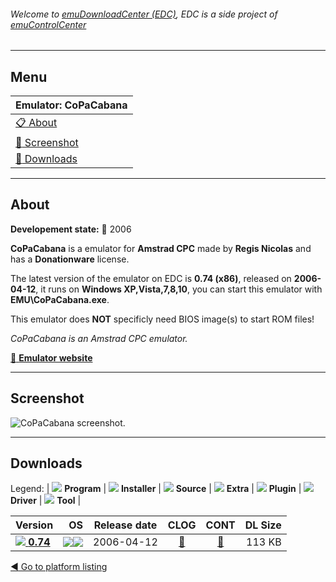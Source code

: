 ###### Welcome to [emuDownloadCenter (EDC)](https://github.com/PhoenixInteractiveNL/emuDownloadCenter/wiki/), EDC is a side project of [emuControlCenter](https://github.com/PhoenixInteractiveNL/emuControlCenter/wiki/)
***
## Menu
| **Emulator: CoPaCabana** |
|:---------|
| [:clipboard: About](#about) |
| [:sunrise: Screenshot](#screenshot) |
| [:floppy_disk: Downloads](#downloads) |
***
## About
**Developement state:** :red_circle: 2006

**CoPaCabana** is a emulator for **Amstrad CPC** made by **Regis Nicolas** and has a **Donationware** license.

The latest version of the emulator on EDC is **0.74 (x86)**, released on **2006-04-12**, it runs on **Windows XP,Vista,7,8,10**, you can start this emulator with **EMU\CoPaCabana.exe**.

This emulator does **NOT** specificly need BIOS image(s) to start ROM files!

_CoPaCabana is an Amstrad CPC emulator._

[:link: **Emulator website**](http://copacabana.emuunlim.com)
***
## Screenshot
![](https://raw.githubusercontent.com/PhoenixInteractiveNL/emuDownloadCenter/master/hooks/copacabana/emulator_screen_01.jpg "CoPaCabana screenshot.")
***
## Downloads
Legend: | 
![](https://raw.githubusercontent.com/wiki/PhoenixInteractiveNL/emuDownloadCenter/images_misc/icon_program_24.png) **Program** | 
![](https://raw.githubusercontent.com/wiki/PhoenixInteractiveNL/emuDownloadCenter/images_misc/icon_installer_24.png) **Installer** | 
![](https://raw.githubusercontent.com/wiki/PhoenixInteractiveNL/emuDownloadCenter/images_misc/icon_source_code_24.png) **Source** | 
![](https://raw.githubusercontent.com/wiki/PhoenixInteractiveNL/emuDownloadCenter/images_misc/icon_extra_24.png) **Extra** | 
![](https://raw.githubusercontent.com/wiki/PhoenixInteractiveNL/emuDownloadCenter/images_misc/icon_plugin_24.png) **Plugin** | 
![](https://raw.githubusercontent.com/wiki/PhoenixInteractiveNL/emuDownloadCenter/images_misc/icon_driver_24.png) **Driver** | 
![](https://raw.githubusercontent.com/wiki/PhoenixInteractiveNL/emuDownloadCenter/images_misc/icon_tool_24.png) **Tool** | 
 
| Version | OS | Release date | CLOG | CONT | DL Size |
|:--------|---:|:------------:|:----:|:----:|--------:|
| [![](https://raw.githubusercontent.com/wiki/PhoenixInteractiveNL/emuDownloadCenter/images_misc/icon_program_24.png) **0.74**](https://github.com/PhoenixInteractiveNL/edc-repo0007/raw/master/copacabana/0.74.7z) | ![](https://raw.githubusercontent.com/wiki/PhoenixInteractiveNL/emuDownloadCenter/images_misc/logo_windows_24.png)![](https://raw.githubusercontent.com/wiki/PhoenixInteractiveNL/emuDownloadCenter/images_misc/icon_32-bit_24.png) | 2006-04-12 | [:page_facing_up:](https://github.com/PhoenixInteractiveNL/edc-repo0007/blob/master/copacabana/0.74_changelog.txt) | [:mag_right:](https://github.com/PhoenixInteractiveNL/edc-repo0007/blob/master/copacabana/0.74_contents.txt) | 113 KB |

[:arrow_backward: Go to platform listing](https://github.com/PhoenixInteractiveNL/emuDownloadCenter/wiki/EDC-Platform-List)
